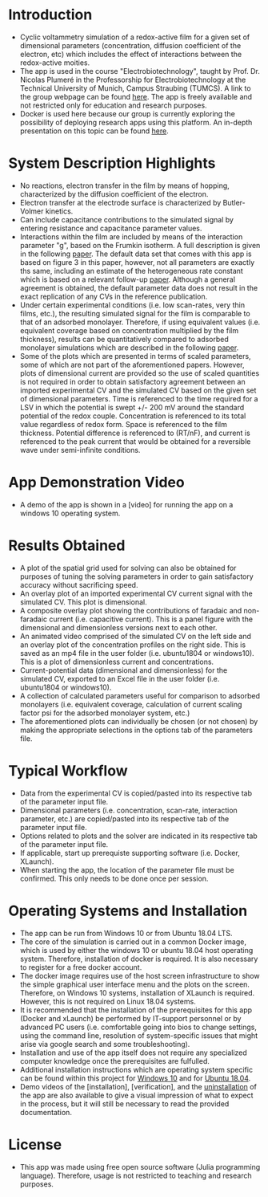 # Introduction
- Cyclic voltammetry simulation of a redox-active film for a given set of dimensional parameters (concentration, diffusion coefficient of the electron, etc) which includes the effect of interactions between the redox-active moities. 
- The app is used in the course "Electrobiotechnology", taught by Prof. Dr. Nicolas Plumeré in the Professorship for Electrobiotechnology at the Technical University of Munich, Campus Straubing (TUMCS). A link to the group webpage can be found [here](https://ebt.cs.tum.de/?lang=en). The app is freely available and not restricted only for education and research purposes.
- Docker is used here because our group is currently exploring the possibility of deploying research apps using this platform. An in-depth presentation on this topic can be found [here](https://www.youtube.com/watch?v=L4nqky8qGm8).

# System Description Highlights
- No reactions, electron transfer in the film by means of hopping, characterized by the diffusion coefficient of the electron.
- Electron transfer at the electrode surface is characterized by Butler-Volmer kinetics.
- Can include capacitance contributions to the simulated signal by entering resistance and capacitance parameter values.
- Interactions within the film are included by means of the interaction parameter "g", based on the Frumkin isotherm. A full description is given in the following [paper](https://www.sciencedirect.com/science/article/pii/S0022072880804384). The default data set that comes with this app is based on figure 3 in this paper, however, not all parameters are exactly ths same, including an estimate of the heterogeneous rate constant which is based on a relevant follow-up [paper](https://www.sciencedirect.com/science/article/pii/036818748580068X). Although a general agreement is obtained, the default parameter data does not result in the exact replication of any CVs in the reference publication.
- Under certain experimental conditions (i.e. low scan-rates, very thin films, etc.), the resulting simulated signal for the film is comparable to that of an adsorbed monolayer. Therefore, if using equivalent values (i.e. equivalent coverage based on concentration multiplied by the film thickness), results can be quantitatively compared to adsorbed monolayer simulations which are described in the following [paper](https://www.sciencedirect.com/science/article/pii/S0022072879801679).
- Some of the plots which are presented in terms of scaled parameters, some of which are not part of the aforementioned papers. However, plots of dimensional current are provided so the use of scaled quantities is not required in order to obtain satisfactory agreement between an imported experimental CV and the simulated CV based on the given set of dimensional parameters. Time is referenced to the time required for a LSV in which the potential is swept +/- 200 mV around the standard potential of the redox couple. Concentration is referenced to its total value regardless of redox form. Space is referenced to the film thickness. Potential difference is referenced to (RT/nF), and current is referenced to the peak current that would be obtained for a reversible wave under semi-infinite conditions.

# App Demonstration Video
- A demo of the app is shown in a [video] for running the app on a windows 10 operating system.

# Results Obtained
- A plot of the spatial grid used for solving can also be obtained for purposes of tuning the solving parameters in order to gain satisfactory accuracy without sacrificing speed.
- An overlay plot of an imported experimental CV current signal with the simulated CV. This plot is dimensional.
- A composite overlay plot showing the contributions of faradaic and non-faradaic current (i.e. capacitive current). This is a panel figure with the dimensional and dimensionless versions next to each other.
- An animated video comprised of the simulated CV on the left side and an overlay plot of the concentration profiles on the right side. This is saved as an mp4 file in the user folder (i.e. ubuntu1804 or windows10). This is a plot of dimensionless current and concentrations.
- Current-potential data (dimensional and dimensionless) for the simulated CV, exported to an Excel file in the user folder (i.e. ubuntu1804 or windows10).
- A collection of calculated parameters useful for comparison to adsorbed monolayers (i.e. equivalent coverage, calculation of current scaling factor psi for the adsorbed monolayer system, etc.)
- The aforementioned plots can individually be chosen (or not chosen) by making the appropriate selections in the options tab of the parameters file.

# Typical Workflow
- Data from the experimental CV is copied/pasted into its respective tab of the parameter input file.
- Dimensional parameters (i.e. concentration, scan-rate, interaction parameter, etc.) are copied/pasted into its respective tab of the parameter input file.
- Options related to plots and the solver are indicated in its respective tab of the parameter input file.
- If applicable, start up prerequiste supporting software (i.e. Docker, XLaunch).
- When starting the app, the location of the parameter file must be confirmed. This only needs to be done once per session.

# Operating Systems and Installation
- The app can be run from Windows 10 or from Ubuntu 18.04 LTS.
- The core of the simulation is carried out in a common Docker image, which is used by either the windows 10 or ubuntu 18.04 host operating system. Therefore, installation of docker is required. It is also necessary to register for a free docker account.
- The docker image requires use of the host screen infrastructure to show the simple graphical user interface menu and the plots on the screen. Therefore, on Windows 10 systems, installation of XLaunch is required. However, this is not required on Linux 18.04 systems.
- It is recommended that the installation of the prerequisites for this app (Docker and xLaunch) be performed by IT-support personnel or by advanced PC users (i.e. comfortable going into bios to change settings, using the command line, resolution of system-specific issues that might arise via google search and some troubleshooting).
- Installation and use of the app itself does not require any specialized computer knowledge once the prerequisites are fulfulled.
- Additional installation instructions which are operating system specific can be found within this project for [Windows 10](https://github.com/DLBuesen/redox-active-film-distribution-reversible/tree/main/project/windows10) and for [Ubuntu 18.04](https://github.com/DLBuesen/redox-active-film-distribution-reversible/tree/main/project/ubuntu1804).
- Demo videos of the [installation], [verification], and the [uninstallation](https://vimeo.com/562697627) of the app are also available to give a visual impression of what to expect in the process, but it will still be necessary to read the provided documentation.

# License
- This app was made using free open source software (Julia programming language). Therefore, usage is not restricted to teaching and research purposes.


